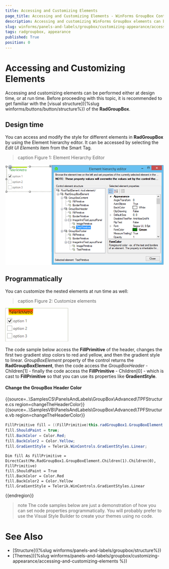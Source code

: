 ```yaml
---
title: Accessing and Customizing Elements
page_title: Accessing and Customizing Elements - WinForms GroupBox Control
description: Accessing and customizing WinForms GroupBox elements can be performed either at design time, or at run time.
slug: winforms/panels-and-labels/groupbox/customizing-appearance/accessing-and-customizing-elements 
tags: radgroupbox, appearance
published: True
position: 0 
---
```


# Accessing and Customizing Elements
 
Accessing and customizing elements can be performed either at design time, or at run time. Before proceeding with this topic, it is recommended to get familiar with the [visual structure]({%slug winforms/buttons/button/structure%}) of the __RadGroupBox__.
      

## Design time

You can access and modify the style for different elements in __RadGroupBox__ by using the Element hierarchy editor. It can be accessed by selecting the *Edit UI Elements* item from the Smart Tag.

>caption Figure 1: Element Hierarchy Editor

![groupbox-customizing-appearance-accessing-and-customizing-elements 001](images/groupbox-customizing-appearance-accessing-and-customizing-elements001.png)

## Programmatically

You can customize the nested elements at run time as well:
>caption Figure 2: Customize elements

![groupbox-customizing-appearance-accessing-and-customizing-elements 002](images/groupbox-customizing-appearance-accessing-and-customizing-elements002.png)


The code sample below access the **FillPrimitive** of the header, changes the first two gradient stop colors to red and yellow, and then the gradient style to linear. *GroupBoxElement* property of the control returns the **RadGroupBoxElement**, then the code access the *GroupBoxHeader* - Children[1] - finally the code access the **FillPrimitive** - Children[0] - which is cast to **FillPrimitive** so that you can use its properties like **GradientStyle**.

#### Change the GroupBox Header Color

{{source=..\SamplesCS\PanelsAndLabels\GroupBox\Advanced\TPFStructure.cs region=changeTheHeaderColor}} 
{{source=..\SamplesVB\PanelsAndLabels\GroupBox\Advanced\TPFStructure.vb region=changeTheHeaderColor}} 

````C#
FillPrimitive fill = ((FillPrimitive)this.radGroupBox1.GroupBoxElement.Children[1].Children[0]);
fill.ShouldPaint = true;
fill.BackColor = Color.Red;
fill.BackColor2 = Color.Yellow;
fill.GradientStyle = Telerik.WinControls.GradientStyles.Linear;

````
````VB.NET
Dim fill As FillPrimitive = DirectCast(Me.RadGroupBox1.GroupBoxElement.Children(1).Children(0), FillPrimitive)
fill.ShouldPaint = True
fill.BackColor = Color.Red
fill.BackColor2 = Color.Yellow
fill.GradientStyle = Telerik.WinControls.GradientStyles.Linear

````

{{endregion}} 

>note The code samples below are just a demonstration of how you can set node properties programmatically. You will probably prefer to use the Visual Style Builder to create your themes using no code.
>

# See Also

* [Structure]({%slug winforms/panels-and-labels/groupbox/structure%})
* [Themes]({%slug winforms/panels-and-labels/groupbox/customizing-appearance/accessing-and-customizing-elements %})